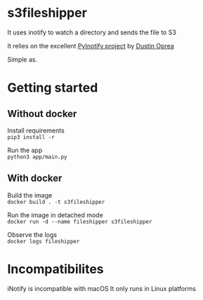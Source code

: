 # s3fileshipper
It uses inotify to watch a directory and sends the file to S3

It relies on the excellent [PyInotify project](https://github.com/dsoprea/PyInotify) by [Dustin Oprea](https://github.com/dsoprea)

Simple as.

# Getting started
## Without docker
Install requirements <br>
`pip3 install -r`

Run the app <br>
`python3 app/main.py`

## With docker
Build the image <br>
`docker build . -t s3fileshipper`

Run the image in detached mode <br>
`docker run -d --name fileshipper s3fileshipper`

Observe the logs <br>
`docker logs fileshipper`


# Incompatibilites
iNotify is incompatible with macOS
It only runs in Linux platforms